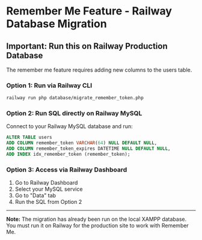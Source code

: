 # Remember Me Feature - Railway Database Migration

## Important: Run this on Railway Production Database

The remember me feature requires adding new columns to the users table.

### Option 1: Run via Railway CLI

```bash
railway run php database/migrate_remember_token.php
```

### Option 2: Run SQL directly on Railway MySQL

Connect to your Railway MySQL database and run:

```sql
ALTER TABLE users
ADD COLUMN remember_token VARCHAR(64) NULL DEFAULT NULL,
ADD COLUMN remember_token_expires DATETIME NULL DEFAULT NULL,
ADD INDEX idx_remember_token (remember_token);
```

### Option 3: Access via Railway Dashboard

1. Go to Railway Dashboard
2. Select your MySQL service
3. Go to "Data" tab
4. Run the SQL from Option 2

---

**Note:** The migration has already been run on the local XAMPP database.
You must run it on Railway for the production site to work with Remember Me.

